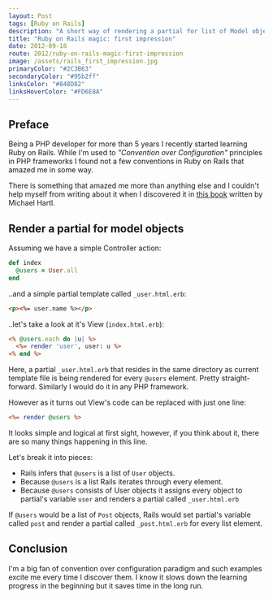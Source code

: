 ```yaml
---
layout: Post
tags: [Ruby on Rails]
description: "A short way of rendering a partial for list of Model objects in the View"
title: "Ruby on Rails magic: first impression"
date: 2012-09-18
route: 2012/ruby-on-rails-magic-first-impression
image: /assets/rails_first_impression.jpg
primaryColor: "#2C3B63"
secondaryColor: "#95b2ff"
linksColor: "#848D82"
linksHoverColor: "#FD6E8A"
---
```


Preface
-------

Being a PHP developer for more than 5 years I recently started learning 
Ruby on Rails. While I'm used to *"Convention over Configuration"*
principles in PHP frameworks I found not a few conventions in Ruby on Rails
that amazed me in some way.

There is something that amazed me more than anything else and I couldn't
help myself from writing about it when I discovered it in
[this book](http://ruby.railstutorial.org/ruby-on-rails-tutorial-book)
written by Michael Hartl.


Render a partial for model objects
----------------------------------

Assuming we have a simple Controller action:

```ruby
def index
  @users = User.all
end
```

..and a simple partial template called `_user.html.erb`:

```html
<p><%= user.name %></p>
```

..let's take a look at it's View (`index.html.erb`):

```rhtml
<% @users.each do |u| %>
  <%= render 'user', user: u %>
<% end %>
```

Here, a partial `_user.html.erb` that resides in the same directory as
current template file is being rendered for every `@users` element.
Pretty straight-forward. Similarly I would do it in any PHP framework.

However as it turns out View's code can be replaced with just one line:

```rhtml
<%= render @users %>
```

It looks simple and logical at first sight, however, if you think about it,
there are so many things happening in this line.

Let's break it into pieces:

* Rails infers that `@users` is a list of `User` objects.
* Because `@users` is a list Rails iterates through every element.
* Because `@users` consists of User objects it assigns every object
to partial's variable `user` and renders a partial called `_user.html.erb`

If `@users` would be a list of `Post` objects, Rails would
set partial's variable called `post` and render
a partial called `_post.html.erb` for every list element.


Conclusion
----------

I'm a big fan of convention over configuration paradigm and such examples
excite me every time I discover them. I know it slows down the learning
progress in the beginning but it saves time in the long run.

